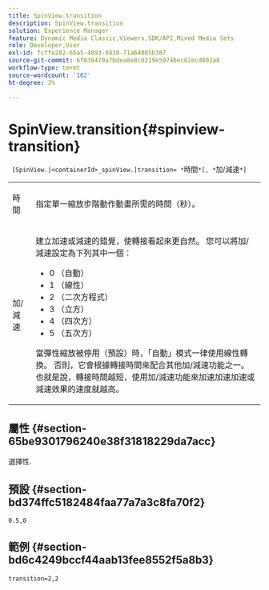 ```yaml
---
title: SpinView.transition
description: SpinView.transition
solution: Experience Manager
feature: Dynamic Media Classic,Viewers,SDK/API,Mixed Media Sets
role: Developer,User
exl-id: fcffe282-65a5-4093-8838-71a64085b387
source-git-commit: 6f838470a7bdea8e8c0219e59746ec82ecd802a8
workflow-type: tm+mt
source-wordcount: '102'
ht-degree: 3%

---
```


# SpinView.transition{#spinview-transition}

` [SpinView.|<containerId>_spinView.]transition= *`時間`*[, *`加/減速`*]`

<table id="table_5B8094216AE94DC59671E06DB941A366"> 
 <tbody> 
  <tr> 
   <td colname="col1"> <p> <span class="codeph"><span class="varname"> 時間</span></span> </p> </td> 
   <td colname="col2"> <p> 指定單一縮放步階動作動畫所需的時間（秒）。 </p> </td> 
  </tr> 
  <tr> 
   <td colname="col1"> <p> <span class="codeph"><span class="varname"> 加/減速</span></span> </p> </td> 
   <td colname="col2"> <p> 建立加速或減速的錯覺，使轉接看起來更自然。 您可以將加/減速設定為下列其中一個： </p> <p> 
     <ul id="ul_7B9694978D96449AB986AED1CF7F649D"> 
      <li id="li_904CEC8AD5834139A5585EE70ACE9C80">0 （自動） </li> 
      <li id="li_471D4CD39C10415497B1714B0AD961B9"> 1 （線性） </li> 
      <li id="li_7A0F9F1186604E75BAA19626A844236A"> 2 （二次方程式） </li> 
      <li id="li_B8D4C40D795642AB835925582B707158"> 3 （立方） </li> 
      <li id="li_2B9F7324BB89455C89C1CAE1BD5BBB65"> 4 （四次方） </li> 
      <li id="li_B94A553B6E844247BE88ECA0A8CEB811"> 5 （五次方） </li> 
     </ul> </p> <p>當彈性縮放被停用（預設）時，「自動」模式一律使用線性轉換。 否則，它會根據轉接時間來配合其他加/減速功能之一。 也就是說，轉接時間越短，使用加/減速功能來加速加速加速或減速效果的速度就越高。 </p> </td> 
  </tr> 
 </tbody> 
</table>

## 屬性 {#section-65be9301796240e38f31818229da7acc}

選擇性.

## 預設 {#section-bd374ffc5182484faa77a7a3c8fa70f2}

`0.5,0`

## 範例 {#section-bd6c4249bccf44aab13fee8552f5a8b3}

`transition=2,2`
